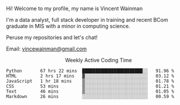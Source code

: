 Hi! Welcome to my profile, my name is Vincent Wainman

I'm a data analyst, full stack developer in training and recent BCom graduate in MIS with a minor in computing science. 

Peruse my repositories and let's chat!

Email: vincewainman@gmail.com

<p align="center"> Weekly Active Coding Time </p>
<!--START_SECTION:waka-->

```text
Python       67 hrs 22 mins  ███████████████████████░░   91.96 %
HTML         2 hrs 17 mins   ▓░░░░░░░░░░░░░░░░░░░░░░░░   03.12 %
JavaScript   1 hr 18 mins    ▒░░░░░░░░░░░░░░░░░░░░░░░░   01.78 %
CSS          53 mins         ▒░░░░░░░░░░░░░░░░░░░░░░░░   01.21 %
Text         46 mins         ▒░░░░░░░░░░░░░░░░░░░░░░░░   01.05 %
Markdown     26 mins         ░░░░░░░░░░░░░░░░░░░░░░░░░   00.59 %
```

<!--END_SECTION:waka-->
